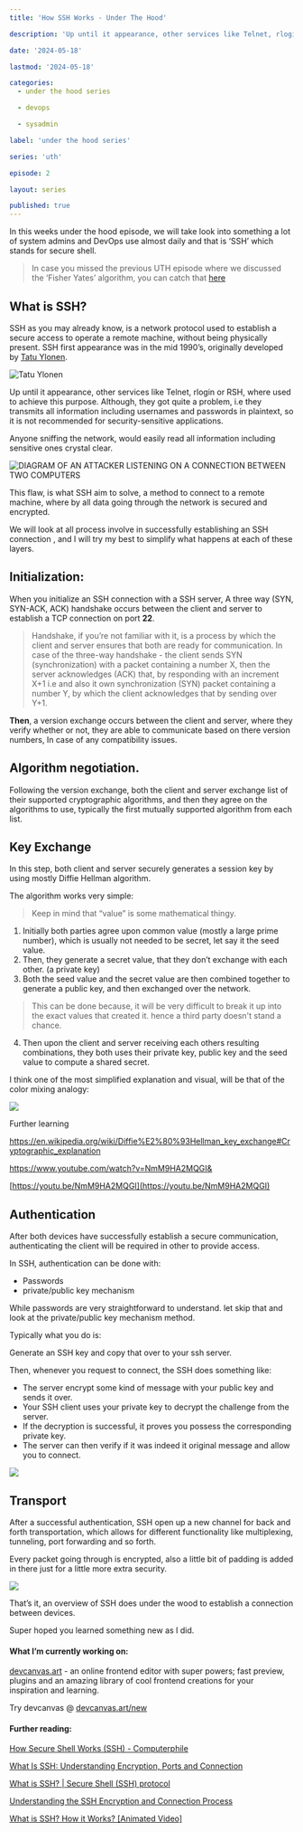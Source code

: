 ```yaml
---
title: 'How SSH Works - Under The Hood'

description: 'Up until it appearance, other services like Telnet, rlogin or RSH, where used to achieve this purpose. Although, they got quite a problem, i.e they transmits all information including usernames and passwords in plaintext, so it is not recommended for security-sensitive applications'

date: '2024-05-18'

lastmod: '2024-05-18'

categories:
  - under the hood series

  - devops

  - sysadmin

label: 'under the hood series'

series: 'uth'

episode: 2

layout: series

published: true
---
```


In this weeks under the hood episode, we will take look into something a lot of system admins and DevOps use almost daily and that is ‘SSH’ which stands for secure shell.

> In case you missed the previous UTH episode where we discussed the ‘Fisher Yates’ algorithm, you can catch that [here](https://www.yaqeen.me/blog/fisher-yates-how-the-popular-shuffling-algorithm-works-uth-series)

## What is SSH?

SSH as you may already know, is a network protocol used to establish a secure access to operate a remote machine, without being physically present. SSH first appearance was in the mid 1990’s, originally developed by [Tatu Ylonen](https://ylonen.org/index.html).

![Tatu Ylonen](https://paper-attachments.dropboxusercontent.com/s_ED4A03F1900B4A123CECA802B644C7BA40B660FB6A23CAA3446E5C1CFC04CDD5_1715889341000_file.webp)

Up until it appearance, other services like Telnet, rlogin or RSH, where used to achieve this purpose. Although, they got quite a problem, i.e they transmits all information including usernames and passwords in plaintext, so it is not recommended for security-sensitive applications.

Anyone sniffing the network, would easily read all information including sensitive ones crystal clear.

![DIAGRAM OF AN ATTACKER LISTENING ON A CONNECTION BETWEEN TWO COMPUTERS](https://paper-attachments.dropboxusercontent.com/s_ED4A03F1900B4A123CECA802B644C7BA40B660FB6A23CAA3446E5C1CFC04CDD5_1716005536884_admin.png)

This flaw, is what SSH aim to solve, a method to connect to a remote machine, where by all data going through the network is secured and encrypted.

We will look at all process involve in successfully establishing an SSH connection , and I will try my best to simplify what happens at each of these layers.

## Initialization:

When you initialize an SSH connection with a SSH server, A three way (SYN, SYN-ACK, ACK) handshake occurs between the client and server to establish a TCP connection on port **22**.

> Handshake, if you’re not familiar with it, is a process by which the client and server ensures that both are ready for communication. In case of the three-way handshake - the client sends SYN (synchronization) with a packet containing a number X, then the server acknowledges (ACK) that, by responding with an increment X+1 i.e and also it own synchronization (SYN) packet containing a number Y, by which the client acknowledges that by sending over Y+1.

**Then**, a version exchange occurs between the client and server, where they verify whether or not, they are able to communicate based on there version numbers, In case of any compatibility issues.

## Algorithm negotiation.

Following the version exchange, both the client and server exchange list of their supported cryptographic algorithms, and then they agree on the algorithms to use, typically the first mutually supported algorithm from each list.

## Key Exchange

In this step, both client and server securely generates a session key by using mostly Diffie Hellman algorithm.

The algorithm works very simple:

> Keep in mind that “value” is some mathematical thingy.

1. Initially both parties agree upon common value (mostly a large prime number), which is usually not needed to be secret, let say it the seed value.
2. Then, they generate a secret value, that they don’t exchange with each other. (a private key)
3. Both the seed value and the secret value are then combined together to generate a public key, and then exchanged over the network.

> This can be done because, it will be very difficult to break it up into the exact values that created it. hence a third party doesn't stand a chance.

4. Then upon the client and server receiving each others resulting combinations, they both uses their private key, public key and the seed value to compute a shared secret.

I think one of the most simplified explanation and visual, will be that of the color mixing analogy:

![](https://paper-attachments.dropboxusercontent.com/s_ED4A03F1900B4A123CECA802B644C7BA40B660FB6A23CAA3446E5C1CFC04CDD5_1716004397619_originally+form+wikipedia.png)

Further learning

https://en.wikipedia.org/wiki/Diffie%E2%80%93Hellman_key_exchange#Cryptographic_explanation

https://www.youtube.com/watch?v=NmM9HA2MQGI&

[https://youtu.be/NmM9HA2MQGI](https://youtu.be/NmM9HA2MQGI)

## Authentication

After both devices have successfully establish a secure communication, authenticating the client will be required in other to provide access.

In SSH, authentication can be done with:

- Passwords
- private/public key mechanism

While passwords are very straightforward to understand. let skip that and look at the private/public key mechanism method.

Typically what you do is:

Generate an SSH key and copy that over to your ssh server.

Then, whenever you request to connect, the SSH does something like:

- The server encrypt some kind of message with your public key and sends it over.
- Your SSH client uses your private key to decrypt the challenge from the server.
- If the decryption is successful, it proves you possess the corresponding private key.
- The server can then verify if it was indeed it original message and allow you to connect.

![](https://paper-attachments.dropboxusercontent.com/s_ED4A03F1900B4A123CECA802B644C7BA40B660FB6A23CAA3446E5C1CFC04CDD5_1716010293366_Add+a+subheading1.png)

## Transport

After a successful authentication, SSH open up a new channel for back and forth transportation, which allows for different functionality like multiplexing, tunneling, port forwarding and so forth.

Every packet going through is encrypted, also a little bit of padding is added in there just for a little more extra security.

![](https://paper-attachments.dropboxusercontent.com/s_ED4A03F1900B4A123CECA802B644C7BA40B660FB6A23CAA3446E5C1CFC04CDD5_1716011357412_Add+a+subheading2.png)

That’s it, an overview of SSH does under the wood to establish a connection between devices.

Super hoped you learned something new as I did.

#### What I’m currently working on:

[devcanvas.art](http://devcanvas.art) - an online frontend editor with super powers; fast preview, plugins and an amazing library of cool frontend creations for your inspiration and learning.

Try devcanvas @ [devcanvas.art/new](http://devcanvas.art/new)

#### Further reading:

[How Secure Shell Works (SSH) - Computerphile](https://www.youtube.com/watch?v=ORcvSkgdA58)

[What Is SSH: Understanding Encryption, Ports and Connection](https://www.hostinger.com/tutorials/ssh-tutorial-how-does-ssh-work)

[What is SSH? | Secure Shell (SSH) protocol](https://www.cloudflare.com/learning/access-management/what-is-ssh/)

[Understanding the SSH Encryption and Connection Process](https://www.digitalocean.com/community/tutorials/understanding-the-ssh-encryption-and-connection-process)

[What is SSH? How it Works? [Animated Video]](https://www.youtube.com/watch?v=hwKhJ74ydOw)
